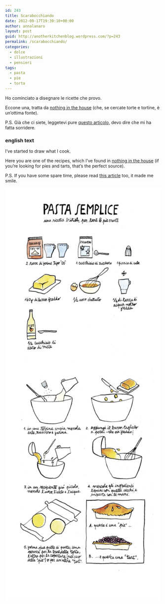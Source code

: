 ```yaml
---
id: 243
title: Scarabocchiando
date: 2012-09-17T19:39:10+00:00
author: annalanaro
layout: post
guid: http://anotherkitchenblog.wordpress.com/?p=243
permalink: /scarabocchiando/
categories:
  - dolce
  - illustrazioni
  - pensieri
tags:
  - pasta
  - pie
  - torta
---
```

Ho cominciato a disegnare le ricette che provo.
  
Eccone una, tratta da <a title="Nothing In The House" href="http://www.nothinginthehouse.com/p/nothing-in-house-pie-crust-recipe.html" target="_blank">nothing in the house</a> (che, se cercate torte e tortine, è un&#8217;ottima fonte).

P.S. Già che ci siete, leggetevi pure <a title="why I like pie" href="http://www.nothinginthehouse.com/p/why-i-like-pie.html" target="_blank">questo articolo,</a> devo dire che mi ha fatta sorridere.

### english text

I&#8217;ve started to draw what I cook.
  
Here you are one of the recipes, which I&#8217;ve found in <a title="nothing in the house" href="http://www.nothinginthehouse.com/" target="_blank">nothing in the house</a> (if you&#8217;re looking for pies and tarts, that&#8217;s the perfect source).

P.S. If you have some spare time, please read <a title="why i like pie" href="http://www.nothinginthehouse.com/p/why-i-like-pie.html" target="_blank">this article</a> too, it made me smile.

<img title="pastasemplice" src="/wp-content/uploads/2012/09/pastasemplice.jpg" alt="" width="545" height="1335" />